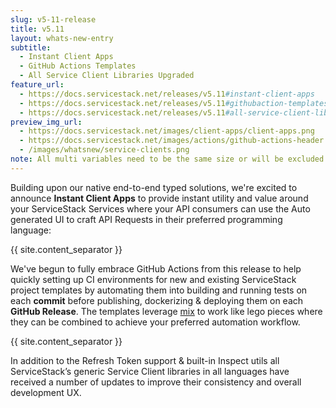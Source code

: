```yaml
---
slug: v5-11-release
title: v5.11
layout: whats-new-entry
subtitle:
  - Instant Client Apps
  - GitHub Actions Templates
  - All Service Client Libraries Upgraded
feature_url: 
  - https://docs.servicestack.net/releases/v5.11#instant-client-apps
  - https://docs.servicestack.net/releases/v5.11#githubaction-templates
  - https://docs.servicestack.net/releases/v5.11#all-service-client-libraries-upgraded
preview_img_url:
  - https://docs.servicestack.net/images/client-apps/client-apps.png
  - https://docs.servicestack.net/images/actions/github-actions-header.png
  - /images/whatsnew/service-clients.png
note: All multi variables need to be the same size or will be excluded from output.
---
```


Building upon our native end-to-end typed solutions, we're excited to announce **Instant Client Apps** to
provide instant utility and value around your ServiceStack Services where your API consumers can use the
Auto generated UI to craft API Requests in their preferred programming language:

{{ site.content_separator }}

We've begun to fully embrace GitHub Actions from this release to help quickly setting up CI environments for
new and existing ServiceStack project templates by automating them into building and running tests on each **commit**
before publishing, dockerizing & deploying them on each **GitHub Release**.
The templates leverage [mix](https://docs.servicestack.net/mix-tool) to work like lego pieces where they can be combined to achieve your
preferred automation workflow.

{{ site.content_separator }}

In addition to the Refresh Token support & built-in Inspect utils all ServiceStack’s generic Service Client libraries in all languages have received a number of updates to improve their consistency and overall development UX.